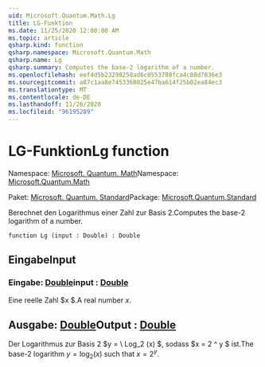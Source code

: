 ```yaml
---
uid: Microsoft.Quantum.Math.Lg
title: LG-Funktion
ms.date: 11/25/2020 12:00:00 AM
ms.topic: article
qsharp.kind: function
qsharp.namespace: Microsoft.Quantum.Math
qsharp.name: Lg
qsharp.summary: Computes the base-2 logarithm of a number.
ms.openlocfilehash: eef4d5b23298250ad6c0553788fca4c88d7836e3
ms.sourcegitcommit: a87c1aa8e7453360025e47ba614f25b02ea84ec3
ms.translationtype: MT
ms.contentlocale: de-DE
ms.lasthandoff: 11/26/2020
ms.locfileid: "96195289"
---
```

# <a name="lg-function"></a><span data-ttu-id="535c5-102">LG-Funktion</span><span class="sxs-lookup"><span data-stu-id="535c5-102">Lg function</span></span>

<span data-ttu-id="535c5-103">Namespace: [Microsoft. Quantum. Math](xref:Microsoft.Quantum.Math)</span><span class="sxs-lookup"><span data-stu-id="535c5-103">Namespace: [Microsoft.Quantum.Math](xref:Microsoft.Quantum.Math)</span></span>

<span data-ttu-id="535c5-104">Paket: [Microsoft. Quantum. Standard](https://nuget.org/packages/Microsoft.Quantum.Standard)</span><span class="sxs-lookup"><span data-stu-id="535c5-104">Package: [Microsoft.Quantum.Standard](https://nuget.org/packages/Microsoft.Quantum.Standard)</span></span>


<span data-ttu-id="535c5-105">Berechnet den Logarithmus einer Zahl zur Basis 2.</span><span class="sxs-lookup"><span data-stu-id="535c5-105">Computes the base-2 logarithm of a number.</span></span>

```qsharp
function Lg (input : Double) : Double
```


## <a name="input"></a><span data-ttu-id="535c5-106">Eingabe</span><span class="sxs-lookup"><span data-stu-id="535c5-106">Input</span></span>

### <a name="input--double"></a><span data-ttu-id="535c5-107">Eingabe: [Double](xref:microsoft.quantum.lang-ref.double)</span><span class="sxs-lookup"><span data-stu-id="535c5-107">input : [Double](xref:microsoft.quantum.lang-ref.double)</span></span>

<span data-ttu-id="535c5-108">Eine reelle Zahl $x $.</span><span class="sxs-lookup"><span data-stu-id="535c5-108">A real number $x$.</span></span>



## <a name="output--double"></a><span data-ttu-id="535c5-109">Ausgabe: [Double](xref:microsoft.quantum.lang-ref.double)</span><span class="sxs-lookup"><span data-stu-id="535c5-109">Output : [Double](xref:microsoft.quantum.lang-ref.double)</span></span>

<span data-ttu-id="535c5-110">Der Logarithmus zur Basis 2 $y = \ Log_2 (x) $, sodass $x = 2 ^ y $ ist.</span><span class="sxs-lookup"><span data-stu-id="535c5-110">The base-2 logarithm $y = \log_2(x)$ such that $x = 2^y$.</span></span>